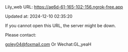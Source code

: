 Lily_web URL: https://ae6d-61-165-102-156.ngrok-free.app

Updated at: 2024-12-10 02:35:20

If you cannot open this URL, the server might be down.

Please contact: 

goley04@foxmail.com Or Wechat:GL_yeaH